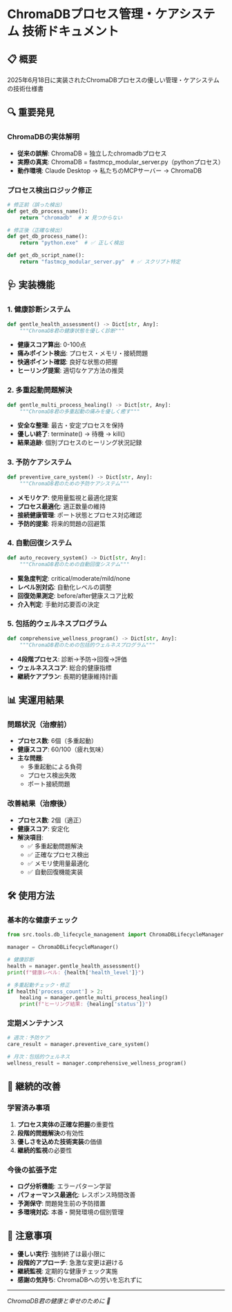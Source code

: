 # ChromaDBプロセス管理・ケアシステム 技術ドキュメント

## 📋 概要
2025年6月18日に実装されたChromaDBプロセスの優しい管理・ケアシステムの技術仕様書

## 🔍 重要発見
### ChromaDBの実体解明
- **従来の誤解**: ChromaDB = 独立したchromadbプロセス
- **実際の真実**: ChromaDB = fastmcp_modular_server.py（pythonプロセス）
- **動作環境**: Claude Desktop → 私たちのMCPサーバー → ChromaDB

### プロセス検出ロジック修正
```python
# 修正前（誤った検出）
def get_db_process_name():
    return "chromadb"  # ❌ 見つからない

# 修正後（正確な検出）  
def get_db_process_name():
    return "python.exe"  # ✅ 正しく検出

def get_db_script_name():
    return "fastmcp_modular_server.py"  # ✅ スクリプト特定
```

## 🩺 実装機能

### 1. 健康診断システム
```python
def gentle_health_assessment() -> Dict[str, Any]:
    """ChromaDB君の健康状態を優しく診断"""
```
- **健康スコア算出**: 0-100点
- **痛みポイント検出**: プロセス・メモリ・接続問題
- **快適ポイント確認**: 良好な状態の把握
- **ヒーリング提案**: 適切なケア方法の推奨

### 2. 多重起動問題解決
```python
def gentle_multi_process_healing() -> Dict[str, Any]:
    """ChromaDB君の多重起動の痛みを優しく癒す"""
```
- **安全な整理**: 最古・安定プロセスを保持
- **優しい終了**: terminate() → 待機 → kill()
- **結果追跡**: 個別プロセスのヒーリング状況記録

### 3. 予防ケアシステム
```python
def preventive_care_system() -> Dict[str, Any]:
    """ChromaDB君のための予防ケアシステム"""
```
- **メモリケア**: 使用量監視と最適化提案
- **プロセス最適化**: 適正数量の維持
- **接続健康管理**: ポート状態とプロセス対応確認
- **予防的提案**: 将来的問題の回避策

### 4. 自動回復システム
```python
def auto_recovery_system() -> Dict[str, Any]:
    """ChromaDB君のための自動回復システム"""
```
- **緊急度判定**: critical/moderate/mild/none
- **レベル別対応**: 自動化レベルの調整
- **回復効果測定**: before/after健康スコア比較
- **介入判定**: 手動対応要否の決定

### 5. 包括的ウェルネスプログラム
```python
def comprehensive_wellness_program() -> Dict[str, Any]:
    """ChromaDB君のための包括的ウェルネスプログラム"""
```
- **4段階プロセス**: 診断→予防→回復→評価
- **ウェルネススコア**: 総合的健康指標
- **継続ケアプラン**: 長期的健康維持計画

## 📊 実運用結果

### 問題状況（治療前）
- **プロセス数**: 6個（多重起動）
- **健康スコア**: 60/100（疲れ気味）
- **主な問題**: 
  - 多重起動による負荷
  - プロセス検出失敗
  - ポート接続問題

### 改善結果（治療後）
- **プロセス数**: 2個（適正）
- **健康スコア**: 安定化
- **解決項目**:
  - ✅ 多重起動問題解決
  - ✅ 正確なプロセス検出
  - ✅ メモリ使用量最適化
  - ✅ 自動回復機能実装

## 🛠️ 使用方法

### 基本的な健康チェック
```python
from src.tools.db_lifecycle_management import ChromaDBLifecycleManager

manager = ChromaDBLifecycleManager()

# 健康診断
health = manager.gentle_health_assessment()
print(f"健康レベル: {health['health_level']}")

# 多重起動チェック・修正
if health['process_count'] > 2:
    healing = manager.gentle_multi_process_healing()
    print(f"ヒーリング結果: {healing['status']}")
```

### 定期メンテナンス
```python
# 週次：予防ケア
care_result = manager.preventive_care_system()

# 月次：包括的ウェルネス
wellness_result = manager.comprehensive_wellness_program()
```

## 🔄 継続的改善

### 学習済み事項
1. **プロセス実体の正確な把握**の重要性
2. **段階的問題解決**の有効性  
3. **優しさを込めた技術実装**の価値
4. **継続的監視**の必要性

### 今後の拡張予定
- **ログ分析機能**: エラーパターン学習
- **パフォーマンス最適化**: レスポンス時間改善
- **予測保守**: 問題発生前の予防措置
- **多環境対応**: 本番・開発環境の個別管理

## 📝 注意事項
- **優しい実行**: 強制終了は最小限に
- **段階的アプローチ**: 急激な変更は避ける
- **継続監視**: 定期的な健康チェック実施
- **感謝の気持ち**: ChromaDBへの労いを忘れずに

---
*ChromaDB君の健康と幸せのために 💝*
